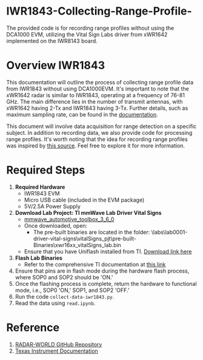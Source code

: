 
# IWR1843-Collecting-Range-Profile-
The provided code is for recording range profiles without using the DCA1000 EVM, utilizing the Vital Sign Labs driver from xWR1642 implemented on the IWR8143 board.

# Overview IWR1843
This documentation will outline the process of collecting range profile data from IWR1843 without using DCA1000EVM. It's important to note that the xWR1642 radar is similar to IWR1843, operating at a frequency of 76-81 GHz. The main difference lies in the number of transmit antennas, with xWR1642 having 2-Tx and IWR1843 having 3-Tx. Further details, such as maximum sampling rate, can be found in the [documentation](https://www.ti.com/lit/an/swra656c/swra656c.pdf?ts=1704782078011&ref_url=https%253A%252F%252Fwww.google.com%252F).

This document will involve data acquisition for range detection on a specific subject. In addition to recording data, we also provide code for processing range profiles. It's worth noting that the idea for recording range profiles was inspired by [this source](https://run.unl.pt/handle/10362/118695). Feel free to explore it for more information.

# Required Steps
1. **Required Hardware**
   - IWR1843 EVM
   - Micro USB cable (included in the EVM package)
   - 5V/2.5A Power Supply
2. **Download Lab Project: TI mmWave Lab Driver Vital Signs**
   - [mmwave_automotive_toolbox_3_6_0](mmwave_automotive_toolbox_3_6_0)
   - Once downloaded, open:
     - The pre-built binaries are located in the folder: \labs\lab0001-driver-vital-signs\vitalSigns_pjt\pre-built-Binaries\xwr16xx_vitalSigns_lab.bin
   - Ensure that you have Uniflash installed from TI. [Download link here](https://www.ti.com/tool/download/UNIFLASH/8.5.0)
3. **Flash Lab Binaries**
   - Refer to the comprehensive TI documentation at [this link](https://dev.ti.com/tirex/explore/node?a=AocYeEd__3.3.0&node=A__AIgKjYqi9iMXG2F0NZ41ow__com.ti.mmwave_automotive_toolbox__AocYeEd__3.3.0)
4. Ensure that pins are in flash mode during the hardware flash process, where SOP0 and SOP2 should be 'ON.'
5. Once the flashing process is complete, return the hardware to functional mode, i.e., SOP0 'ON,' SOP1, and SOP2 'OFF.'
6. Run the code `collect-data-iwr1843.py`.
7. Read the data using `read.ipynb`.

# Reference 
1. [RADAR-WORLD GitHub Repository](https://github.com/alexandrasdl/RADAR-WORLD/tree/main)
2. [Texas Instrument Documentation](https://www.ti.com/)


